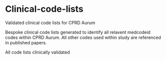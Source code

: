# Clinical-code-lists
Validated clinical code lists for CPRD Aurum 

Bespoke clinical code lists generated to identify all relavent medcodeid codes within CPRD Aurum.  All other codes used within study are referenced in published papers.

All code lists clinically validated
